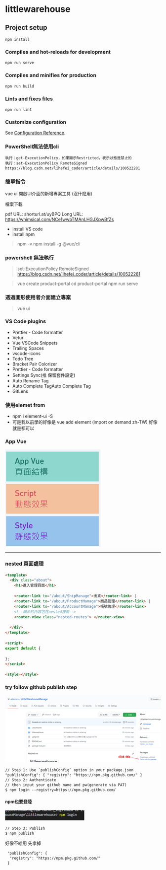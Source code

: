 # littlewarehouse

## Project setup
```
npm install
```

### Compiles and hot-reloads for development
```
npm run serve
```

### Compiles and minifies for production
```
npm run build
```

### Lints and fixes files
```
npm run lint
```

### Customize configuration
See [Configuration Reference](https://cli.vuejs.org/config/).

### PowerShell無法使用cli

```
執行：get-ExecutionPolicy，如果顯示Restricted，表示狀態是禁止的
執行：set-ExecutionPolicy RemoteSigned
https://blog.csdn.net/lihefei_coder/article/details/100522281
```

### 簡單指令

vue ui 開啟UI介面的新增專案工具 (沒什麼用)

檔案下載

pdf  URL:  shorturl.at/uyBPQ
Long URL: https://whimsical.com/NCe1wwbTMAnLHGJXpwBfZs

- install VS code
- install npm

> npm -v
> npm install -g @vue/cli

### powershell 無法執行 

> set-ExecutionPolicy RemoteSigned
> https://blog.csdn.net/lihefei_coder/article/details/100522281

> vue create product-portal
> cd product-portal
> npm run serve


### 透過圖形使用者介面建立專案
> vue ui


### VS Code plugins
- Prettier - Code formatter
- Vetur
- Vue VSCode Snippets
- Trailing Spaces
- vscode-icons
- Todo Tree
- Bracket Pair Colorizer
- Prettier - Code formatter
- Settings Sync(推 保留套件設定)
- Auto Rename Tag
- Auto Complete TagAuto Complete Tag
- GitLens

### 使用elemet from 

- npm i element-ui -S
- 可是我以前學的好像是
  vue add element (import on demand zh-TW) 好像就是都可以

### App Vue

![image-20201104204946002](.attachments/image-20201104204946002.png)

------

### nested 頁面處理

```html
<template>
  <div class="about">
    <h1>進入管理頁面</h1>

    <router-link to="/about/ShipManage">出貨</router-link> |
    <router-link to="/about/ProductManage">商品管理</router-link> |
    <router-link to="/about/AccountManage">帳號管理</router-link>
    <!--顯示的內容包在nested裡面-->
    <router-view class="nested-routes"> </router-view>
   
  </div>
</template>

<script>
export default {
 
};
</script>

<style></style>

```



### try follow github publish step

![image-20201117104603973](.attachments/image-20201117104603973.png)

```
// Step 1: Use `publishConfig` option in your package.json
"publishConfig": { "registry": "https://npm.pkg.github.com/" }
// Step 2: Authenticate
// then input your github name and pw(generate via PAT)
$ npm login --registry=https://npm.pkg.github.com/

```
#### npm也要登陸

![image-20201117115829545](.attachments/image-20201117115829545.png)




```
// Step 3: Publish
$ npm publish
```

好像不給用 先拿掉

```
 "publishConfig": {
  "registry": "https://npm.pkg.github.com/"
 }
```

